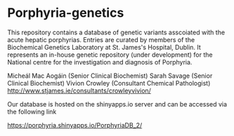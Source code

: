 # Porphyria-genetics
This repository contains a  database of genetic variants asscoiated with the acute hepatic porphyrias. Entries are curated by members of the Biochemical Genetics Laboratory at St. James's Hospital, Dublin. It represents an in-house genetic repository (under development) for the  National centre for the investigation and diagnosis of Porphyria.

Micheál Mac Aogáin (Senior Clinical Biochemist)
Sarah Savage (Senior Clinical Biochemist)
Vivion Crowley (Consultant Chemical Pathologist)
http://www.stjames.ie/consultants/crowleyvivion/

Our database is hosted on the shinyapps.io server and can be accessed via the following link

https://porphyria.shinyapps.io/PorphyriaDB_2/

